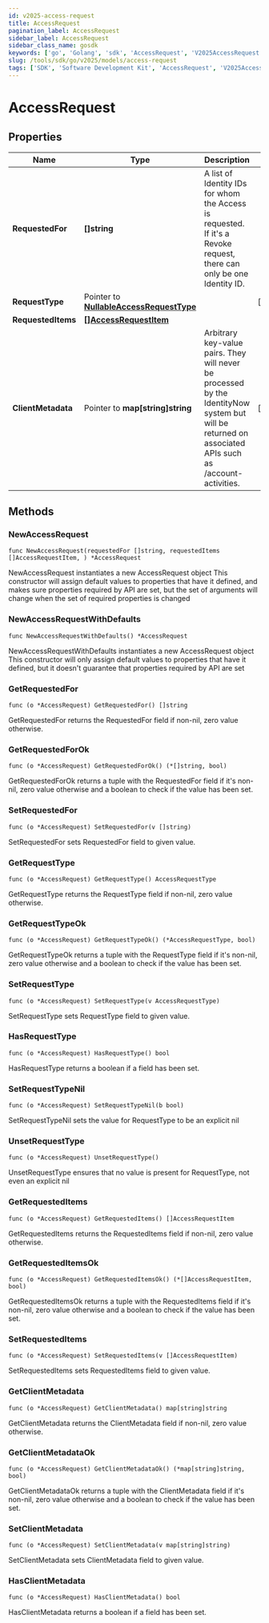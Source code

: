 ```yaml
---
id: v2025-access-request
title: AccessRequest
pagination_label: AccessRequest
sidebar_label: AccessRequest
sidebar_class_name: gosdk
keywords: ['go', 'Golang', 'sdk', 'AccessRequest', 'V2025AccessRequest'] 
slug: /tools/sdk/go/v2025/models/access-request
tags: ['SDK', 'Software Development Kit', 'AccessRequest', 'V2025AccessRequest']
---
```


# AccessRequest

## Properties

Name | Type | Description | Notes
------------ | ------------- | ------------- | -------------
**RequestedFor** | **[]string** | A list of Identity IDs for whom the Access is requested. If it's a Revoke request, there can only be one Identity ID. | 
**RequestType** | Pointer to [**NullableAccessRequestType**](access-request-type) |  | [optional] 
**RequestedItems** | [**[]AccessRequestItem**](access-request-item) |  | 
**ClientMetadata** | Pointer to **map[string]string** | Arbitrary key-value pairs. They will never be processed by the IdentityNow system but will be returned on associated APIs such as /account-activities. | [optional] 

## Methods

### NewAccessRequest

`func NewAccessRequest(requestedFor []string, requestedItems []AccessRequestItem, ) *AccessRequest`

NewAccessRequest instantiates a new AccessRequest object
This constructor will assign default values to properties that have it defined,
and makes sure properties required by API are set, but the set of arguments
will change when the set of required properties is changed

### NewAccessRequestWithDefaults

`func NewAccessRequestWithDefaults() *AccessRequest`

NewAccessRequestWithDefaults instantiates a new AccessRequest object
This constructor will only assign default values to properties that have it defined,
but it doesn't guarantee that properties required by API are set

### GetRequestedFor

`func (o *AccessRequest) GetRequestedFor() []string`

GetRequestedFor returns the RequestedFor field if non-nil, zero value otherwise.

### GetRequestedForOk

`func (o *AccessRequest) GetRequestedForOk() (*[]string, bool)`

GetRequestedForOk returns a tuple with the RequestedFor field if it's non-nil, zero value otherwise
and a boolean to check if the value has been set.

### SetRequestedFor

`func (o *AccessRequest) SetRequestedFor(v []string)`

SetRequestedFor sets RequestedFor field to given value.


### GetRequestType

`func (o *AccessRequest) GetRequestType() AccessRequestType`

GetRequestType returns the RequestType field if non-nil, zero value otherwise.

### GetRequestTypeOk

`func (o *AccessRequest) GetRequestTypeOk() (*AccessRequestType, bool)`

GetRequestTypeOk returns a tuple with the RequestType field if it's non-nil, zero value otherwise
and a boolean to check if the value has been set.

### SetRequestType

`func (o *AccessRequest) SetRequestType(v AccessRequestType)`

SetRequestType sets RequestType field to given value.

### HasRequestType

`func (o *AccessRequest) HasRequestType() bool`

HasRequestType returns a boolean if a field has been set.

### SetRequestTypeNil

`func (o *AccessRequest) SetRequestTypeNil(b bool)`

 SetRequestTypeNil sets the value for RequestType to be an explicit nil

### UnsetRequestType
`func (o *AccessRequest) UnsetRequestType()`

UnsetRequestType ensures that no value is present for RequestType, not even an explicit nil
### GetRequestedItems

`func (o *AccessRequest) GetRequestedItems() []AccessRequestItem`

GetRequestedItems returns the RequestedItems field if non-nil, zero value otherwise.

### GetRequestedItemsOk

`func (o *AccessRequest) GetRequestedItemsOk() (*[]AccessRequestItem, bool)`

GetRequestedItemsOk returns a tuple with the RequestedItems field if it's non-nil, zero value otherwise
and a boolean to check if the value has been set.

### SetRequestedItems

`func (o *AccessRequest) SetRequestedItems(v []AccessRequestItem)`

SetRequestedItems sets RequestedItems field to given value.


### GetClientMetadata

`func (o *AccessRequest) GetClientMetadata() map[string]string`

GetClientMetadata returns the ClientMetadata field if non-nil, zero value otherwise.

### GetClientMetadataOk

`func (o *AccessRequest) GetClientMetadataOk() (*map[string]string, bool)`

GetClientMetadataOk returns a tuple with the ClientMetadata field if it's non-nil, zero value otherwise
and a boolean to check if the value has been set.

### SetClientMetadata

`func (o *AccessRequest) SetClientMetadata(v map[string]string)`

SetClientMetadata sets ClientMetadata field to given value.

### HasClientMetadata

`func (o *AccessRequest) HasClientMetadata() bool`

HasClientMetadata returns a boolean if a field has been set.


